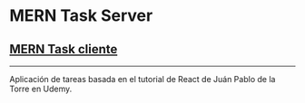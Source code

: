 # MERN Task Server

## [MERN Task cliente](https://github.com/enrbriones/taskscliente)

---

Aplicación de tareas basada en el tutorial de React de Juán Pablo de la Torre en Udemy.